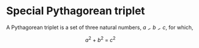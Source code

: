 Special Pythagorean triplet
===========================

<p>A Pythagorean triplet is a set of three natural numbers, <var>a</var> <img src='images/symbol_lt.gif' width='10' height='10' alt='&lt;' border='0' style='vertical-align:middle;' /> <var>b</var> <img src='images/symbol_lt.gif' width='10' height='10' alt='&lt;' border='0' style='vertical-align:middle;' /> <var>c</var>, for which,</p>
<div style="text-align:center;"> <var>a</var><sup>2</sup> + <var>b</var><sup>2</sup> = <var>c</var><sup>2</sup>
